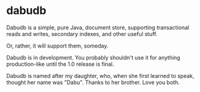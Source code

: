 # dabudb

Dabudb is a simple, pure Java, document store, supporting transactional reads and writes, secondary indexes, and other useful stuff.

Or, rather, it will support them, someday.

Dabudb is in development. You probably shouldn't use it for anything production-like until the 1.0 release is final.

Dabudb is named after my daughter, who, when she first learned to speak, thought her name was "Dabu". Thanks to her brother. Love you both. 
